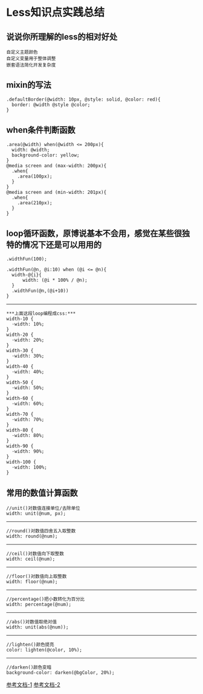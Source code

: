 # Less知识点实践总结

## 说说你所理解的less的相对好处
	自定义主题颜色
	自定义变量用于整体调整
	嵌套语法简化开发复杂度

## mixin的写法
	.defaultBorder(@width: 10px, @style: solid, @color: red){
	  border: @width @style @color;
	}

## when条件判断函数
	.area(@width) when(@width <= 200px){
	  width: @width;
	  background-color: yellow;
	}
	@media screen and (max-width: 200px){
	  .when{
	    .area(100px);
	  }
	}
	@media screen and (min-width: 201px){
	  .when{
	    .area(210px);
	  }
	}
	
## loop循环函数，原博说基本不会用，感觉在某些很独特的情况下还是可以用用的
	.widthFun(100);
	 
	.widthFun(@n, @i:10) when (@i <= @n){
	  width-@{i}{
		  width: (@i * 100% / @n);
	  }
	  .widthFun(@n,(@i+10))
	}
---
	***上面这段loop编程成css:***
	width-10 {
	  ·width: 10%;
	}
	width-20 {
	  ·width: 20%;
	}
	width-30 {
	  ·width: 30%;
	}
	width-40 {
	  ·width: 40%;
	}
	width-50 {
	  ·width: 50%;
	}
	width-60 {
	  ·width: 60%;
	}
	width-70 {
	  ·width: 70%;
	}
	width-80 {
	  ·width: 80%;
	}
	width-90 {
	  ·width: 90%;
	}
	width-100 {
	  ·width: 100%;
	}


## 常用的数值计算函数
	//unit()对数值连接单位/去除单位
	width: unit(@num, px);
---
	//round()对数值四舍五入取整数
	width: round(@num);
---
	//ceil()对数值向下取整数
	width: ceil(@num);
---
	//floor()对数值向上取整数
	width: floor(@num);
---
	//percentage()把小数转化为百分比
	width: percentage(@num);
---
	//abs()对数值取绝对值
	width: unit(abs(@num));
---
	//lighten()颜色提亮
	color: lighten(@color, 10%);
---
	//darken()颜色变暗
	background-color: darken(@bgColor, 20%);

[参考文档-1](https://less.bootcss.com/functions/)
[参考文档-2](https://www.jianshu.com/p/191d1e21f7ed/)